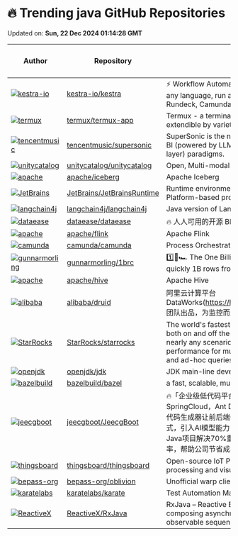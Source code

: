# 🔥 Trending java GitHub Repositories

Updated on: **Sun, 22 Dec 2024 01:14:28 GMT**

| Author | Repository | Description | Language | ⭐ Total Stars | 🌟 Stars Today |
|--------|------------|-------------|----------|----------------|----------------|
| [![kestra-io](https://avatars.githubusercontent.com/u/2064609?s=40&v=4)](https://github.com/kestra-io) | [kestra-io/kestra](https://github.com/kestra-io/kestra) | ⚡ Workflow Automation Platform. Orchestrate & Schedule code in any language, run anywhere, 500+ plugins. Alternative to Zapier, Rundeck, Camunda, Airflow... | Java | 14810 | 12 |
| [![termux](https://avatars.githubusercontent.com/u/31106828?s=40&v=4)](https://github.com/termux) | [termux/termux-app](https://github.com/termux/termux-app) | Termux - a terminal emulator application for Android OS extendible by variety of packages. | Java | 37477 | 26 |
| [![tencentmusic](https://avatars.githubusercontent.com/u/39718951?s=40&v=4)](https://github.com/tencentmusic) | [tencentmusic/supersonic](https://github.com/tencentmusic/supersonic) | SuperSonic is the next-generation AI+BI platform that unifies Chat BI (powered by LLM) and Headless BI (powered by semantic layer) paradigms. | Java | 2522 | 3 |
| [![unitycatalog](https://avatars.githubusercontent.com/u/1446829?s=40&v=4)](https://github.com/unitycatalog) | [unitycatalog/unitycatalog](https://github.com/unitycatalog/unitycatalog) | Open, Multi-modal Catalog for Data & AI | Java | 2515 | 2 |
| [![apache](https://avatars.githubusercontent.com/u/87915?s=40&v=4)](https://github.com/apache) | [apache/iceberg](https://github.com/apache/iceberg) | Apache Iceberg | Java | 6674 | 14 |
| [![JetBrains](https://avatars.githubusercontent.com/u/8001573?s=40&v=4)](https://github.com/JetBrains) | [JetBrains/JetBrainsRuntime](https://github.com/JetBrains/JetBrainsRuntime) | Runtime environment based on OpenJDK for running IntelliJ Platform-based products on Windows, macOS, and Linux | Java | 1389 | 0 |
| [![langchain4j](https://avatars.githubusercontent.com/u/132277850?s=40&v=4)](https://github.com/langchain4j) | [langchain4j/langchain4j](https://github.com/langchain4j/langchain4j) | Java version of LangChain | Java | 5124 | 5 |
| [![dataease](https://avatars.githubusercontent.com/u/42510293?s=40&v=4)](https://github.com/dataease) | [dataease/dataease](https://github.com/dataease/dataease) | 🔥 人人可用的开源 BI 工具，Tableau、帆软的开源替代。 | Java | 18589 | 5 |
| [![apache](https://avatars.githubusercontent.com/u/5725237?s=40&v=4)](https://github.com/apache) | [apache/flink](https://github.com/apache/flink) | Apache Flink | Java | 24295 | 6 |
| [![camunda](https://avatars.githubusercontent.com/in/2740?s=40&v=4)](https://github.com/camunda) | [camunda/camunda](https://github.com/camunda/camunda) | Process Orchestration Framework | Java | 3379 | 1 |
| [![gunnarmorling](https://avatars.githubusercontent.com/u/28612?s=40&v=4)](https://github.com/gunnarmorling) | [gunnarmorling/1brc](https://github.com/gunnarmorling/1brc) | 1️⃣🐝🏎️ The One Billion Row Challenge -- A fun exploration of how quickly 1B rows from a text file can be aggregated with Java | Java | 6553 | 5 |
| [![apache](https://avatars.githubusercontent.com/u/370430?s=40&v=4)](https://github.com/apache) | [apache/hive](https://github.com/apache/hive) | Apache Hive | Java | 5587 | 0 |
| [![alibaba](https://avatars.githubusercontent.com/u/1166785?s=40&v=4)](https://github.com/alibaba) | [alibaba/druid](https://github.com/alibaba/druid) | 阿里云计算平台DataWorks(https://help.aliyun.com/document_detail/137663.html) 团队出品，为监控而生的数据库连接池 | Java | 28027 | 2 |
| [![StarRocks](https://avatars.githubusercontent.com/u/104624482?s=40&v=4)](https://github.com/StarRocks) | [StarRocks/starrocks](https://github.com/StarRocks/starrocks) | The world's fastest open query engine for sub-second analytics both on and off the data lakehouse. With the flexibility to support nearly any scenario, StarRocks provides best-in-class performance for multi-dimensional analytics, real-time analytics, and ad-hoc queries. A Linux Foundation project. | Java | 9411 | 5 |
| [![openjdk](https://avatars.githubusercontent.com/u/61436102?s=40&v=4)](https://github.com/openjdk) | [openjdk/jdk](https://github.com/openjdk/jdk) | JDK main-line development https://openjdk.org/projects/jdk | Java | 20107 | 7 |
| [![bazelbuild](https://avatars.githubusercontent.com/u/3524818?s=40&v=4)](https://github.com/bazelbuild) | [bazelbuild/bazel](https://github.com/bazelbuild/bazel) | a fast, scalable, multi-language and extensible build system | Java | 23419 | 7 |
| [![jeecgboot](https://avatars.githubusercontent.com/u/3162115?s=40&v=4)](https://github.com/jeecgboot) | [jeecgboot/JeecgBoot](https://github.com/jeecgboot/JeecgBoot) | 🔥「企业级低代码平台」前后端分离架构SpringBoot 2.x/3.x，SpringCloud，Ant Design&Vue3，Mybatis，Shiro，JWT。强大的代码生成器让前后端代码一键生成，无需写任何代码! 引领新的开发模式，引入AI模型能力 OnlineCoding->代码生成->手工MERGE，帮助Java项目解决70%重复工作，让开发更关注业务，既能快速提高效率，帮助公司节省成本，同时又不失灵活性。 | Java | 41059 | 11 |
| [![thingsboard](https://avatars.githubusercontent.com/u/8308069?s=40&v=4)](https://github.com/thingsboard) | [thingsboard/thingsboard](https://github.com/thingsboard/thingsboard) | Open-source IoT Platform - Device management, data collection, processing and visualization. | Java | 17868 | 8 |
| [![bepass-org](https://avatars.githubusercontent.com/u/68733224?s=40&v=4)](https://github.com/bepass-org) | [bepass-org/oblivion](https://github.com/bepass-org/oblivion) | Unofficial warp client for android | Java | 3913 | 1 |
| [![karatelabs](https://avatars.githubusercontent.com/u/915480?s=40&v=4)](https://github.com/karatelabs) | [karatelabs/karate](https://github.com/karatelabs/karate) | Test Automation Made Simple | Java | 8372 | 3 |
| [![ReactiveX](https://avatars.githubusercontent.com/u/813492?s=40&v=4)](https://github.com/ReactiveX) | [ReactiveX/RxJava](https://github.com/ReactiveX/RxJava) | RxJava – Reactive Extensions for the JVM – a library for composing asynchronous and event-based programs using observable sequences for the Java VM. | Java | 47962 | 4 |
